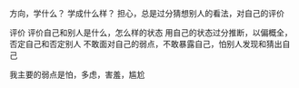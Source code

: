 方向，学什么？
学成什么样？
担心，总是过分猜想别人的看法，对自己的评价


评价
评价自己和别人是什么，怎么样的状态
用自己的状态过分推断，以偏概全，否定自己和否定别人
不敢面对自己的弱点，不敢暴露自己，怕别人发现和猜出自己

我主要的弱点是怕，多虑，害羞，尴尬

